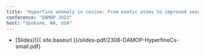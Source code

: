 ```yaml
---
title: "Hyperfine anomaly in cesium: From exotic atoms to improved searches for new physics"
conference: "DAMOP 2023"
host: "Spokane, WA, USA"
---
```

* [Slides]({{ site.baseurl }}/slides-pdf/2306-DAMOP-HyperfineCs-small.pdf)
